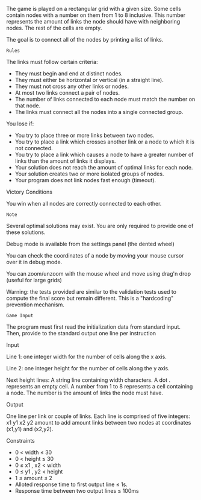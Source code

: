 The game is played on a rectangular grid with a given size. Some cells contain nodes with a number on them from 1 to 8 inclusive. This number represents the amount of links the node should have with neighboring nodes. The rest of the cells are empty.

The goal is to connect all of the nodes by printing a list of links.

 	Rules

The links must follow certain criteria:
* They must begin and end at distinct nodes.
* They must either be horizontal or vertical (in a straight line).
* They must not cross any other links or nodes.
* At most two links connect a pair of nodes.
* The number of links connected to each node must match the number on that node.
* The links must connect all the nodes into a single connected group.

You lose if:
* You try to place three or more links between two nodes.
* You try to place a link which crosses another link or a node to which it is not connected.
* You try to place a link which causes a node to have a greater number of links than the amount of links it displays.
* Your solution does not reach the amount of optimal links for each node.
* Your solution creates two or more isolated groups of nodes.
* Your program does not link nodes fast enough (timeout).

Victory Conditions

You win when all nodes are correctly connected to each other.

 	Note

Several optimal solutions may exist. You are only required to provide one of these solutions.

Debug mode is available from the settings panel (the dented wheel)

You can check the coordinates of a node by moving your mouse cursor over it in debug mode.

You can zoom/unzoom with the mouse wheel and move using drag'n drop (useful for large grids)

Warning: the tests provided are similar to the validation tests used to compute the final score but remain different. This is a "hardcoding" prevention mechanism.

 	Game Input

The program must first read the initialization data from standard input. Then, provide to the standard output one line per instruction

Input

Line 1: one integer width for the number of cells along the x axis.

Line 2: one integer height for the number of cells along the y axis.

Next height lines: A string line containing width characters. A dot . represents an empty cell. A number from 1 to 8 represents a cell containing a node. The number is the amount of links the node must have.

Output

One line per link or couple of links. Each line is comprised of five integers: x1 y1 x2 y2 amount to add amount links between two nodes at coordinates (x1,y1) and (x2,y2).

Constraints
* 0 < width ≤ 30
* 0 < height ≤ 30
* 0 ≤ x1 , x2 < width
* 0 ≤ y1 , y2 < height
* 1 ≤ amount ≤ 2
* Alloted response time to first output line ≤ 1s.
* Response time between two output lines ≤ 100ms